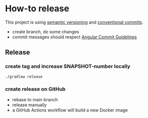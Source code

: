 # How-to release

This project is using [semantic versioning](https://semver.org/) and [conventional commits](https://www.conventionalcommits.org/en/v1.0.0/).

* create branch, do some changes
* commit messages should respect [Angular Commit Guidelines](https://github.com/angular/angular/blob/main/CONTRIBUTING.md#-commit-message-format)

## Release
### create tag and increase SNAPSHOT-number locally
```shell
./gradlew release
```

### create release on GitHub
* rebase to main branch
* release manually
* a GitHub Actions workflow will build a new Docker image